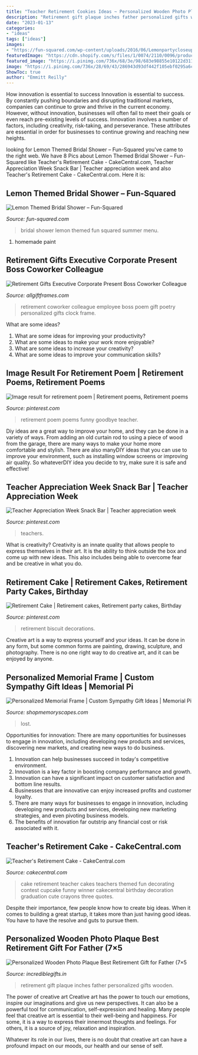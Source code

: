 ```yaml
---
title: "Teacher Retirement Cookies Ideas ~ Personalized Wooden Photo Plaque Best Retirement Gift For Father (7×5"
description: "Retirement gift plaque inches father personalized gifts wooden"
date: "2023-01-13"
categories:
- "ideas"
tags: ["ideas"]
images:
- "https://fun-squared.com/wp-content/uploads/2016/06/Lemonpartycloseup.jpg"
featuredImage: "https://cdn.shopify.com/s/files/1/0074/2110/0096/products/il_fullxfull.1400565349_zcxy_1024x1024@2x.jpg?v=1613031968"
featured_image: "https://i.pinimg.com/736x/68/3e/98/683e98855e10122d3116ceb465bb952c.jpg"
image: "https://i.pinimg.com/736x/28/69/43/286943d93df442f105ebf0295a6cf974.jpg"
ShowToc: true
author: "Emmitt Reilly"
---
```



How innovation is essential to success
Innovation is essential to success. By constantly pushing boundaries and disrupting traditional markets, companies can continue to grow and thrive in the current economy. However, without innovation, businesses will often fail to meet their goals or even reach pre-existing levels of success. Innovation involves a number of factors, including creativity, risk-taking, and perseverance. These attributes are essential in order for businesses to continue growing and reaching new heights.

	

		
looking for Lemon Themed Bridal Shower – Fun-Squared you've came to the right web. We have 8 Pics about Lemon Themed Bridal Shower – Fun-Squared like Teacher&#039;s Retirement Cake - CakeCentral.com, Teacher Appreciation Week Snack Bar | Teacher appreciation week and also Teacher&#039;s Retirement Cake - CakeCentral.com. Here it is:
		
    
## Lemon Themed Bridal Shower – Fun-Squared

<img loading=lazy src="https://fun-squared.com/wp-content/uploads/2016/06/Lemonpartycloseup.jpg" onerror="this.onerror=null;this.src='https://tse1.mm.bing.net/th?id=OIP.mr7iRFqz8nXYMediJz4vvgHaLE&amp;pid=15.1';" alt="Lemon Themed Bridal Shower – Fun-Squared">

_Source: fun-squared.com_

>bridal shower lemon themed fun squared summer menu. 

	

1. homemade paint

    
## Retirement Gifts Executive Corporate Present Boss Coworker Colleague

<img loading=lazy src="https://cdn.shopify.com/s/files/1/0951/7748/products/RG-PGC-Instructions_grande.jpg?v=1463856658" onerror="this.onerror=null;this.src='https://tse3.mm.bing.net/th?id=OIP.pixm-BAI_Vceh1J8SKA7OgHaFy&amp;pid=15.1';" alt="Retirement Gifts Executive Corporate Present Boss Coworker Colleague">

_Source: allgiftframes.com_

>retirement coworker colleague employee boss poem gift poetry personalized gifts clock frame. 

	

What are some ideas?
1. What are some ideas for improving your productivity?
2. What are some ideas to make your work more enjoyable?
3. What are some ideas to increase your creativity?
4. What are some ideas to improve your communication skills?

    
## Image Result For Retirement Poem | Retirement Poems, Retirement Poems

<img loading=lazy src="https://i.pinimg.com/736x/32/8d/d4/328dd4e8e65c726284d0d4bc932395d2.jpg" onerror="this.onerror=null;this.src='https://tse1.mm.bing.net/th?id=OIP.PvS56HS7jTBWldbNhJAiaQAAAA&amp;pid=15.1';" alt="Image result for retirement poem | Retirement poems, Retirement poems">

_Source: pinterest.com_

>retirement poem poems funny goodbye teacher. 

	

Diy ideas are a great way to improve your home, and they can be done in a variety of ways. From adding an old curtain rod to using a piece of wood from the garage, there are many ways to make your home more comfortable and stylish. There are also manyDIY ideas that you can use to improve your environment, such as installing window screens or improving air quality. So whateverDIY idea you decide to try, make sure it is safe and effective!

    
## Teacher Appreciation Week Snack Bar | Teacher Appreciation Week

<img loading=lazy src="https://i.pinimg.com/736x/68/3e/98/683e98855e10122d3116ceb465bb952c.jpg" onerror="this.onerror=null;this.src='https://tse4.mm.bing.net/th?id=OIP.UH82NYyQuGBO5l9_ofo8OwHaLH&amp;pid=15.1';" alt="Teacher Appreciation Week Snack Bar | Teacher appreciation week">

_Source: pinterest.com_

>teachers. 

	

What is creativity?
Creativity is an innate quality that allows people to express themselves in their art. It is the ability to think outside the box and come up with new ideas. This also includes being able to overcome fear and be creative in what you do.

    
## Retirement Cake | Retirement Cakes, Retirement Party Cakes, Birthday

<img loading=lazy src="https://i.pinimg.com/736x/28/69/43/286943d93df442f105ebf0295a6cf974.jpg" onerror="this.onerror=null;this.src='https://tse2.mm.bing.net/th?id=OIP.gDdsRtS2UyMaW-np7tqZegHaFd&amp;pid=15.1';" alt="Retirement Cake | Retirement cakes, Retirement party cakes, Birthday">

_Source: pinterest.com_

>retirement biscuit decorations. 

	

Creative art is a way to express yourself and your ideas. It can be done in any form, but some common forms are painting, drawing, sculpture, and photography. There is no one right way to do creative art, and it can be enjoyed by anyone.

    
## Personalized Memorial Frame | Custom Sympathy Gift Ideas | Memorial Pi

<img loading=lazy src="https://cdn.shopify.com/s/files/1/0074/2110/0096/products/il_fullxfull.1400565349_zcxy_1024x1024@2x.jpg?v=1613031968" onerror="this.onerror=null;this.src='https://tse3.mm.bing.net/th?id=OIP.YJumxupytz13hVmUojH6kQHaH0&amp;pid=15.1';" alt="Personalized Memorial Frame | Custom Sympathy Gift Ideas | Memorial Pi">

_Source: shopmemoryscapes.com_

>lost. 

	

Opportunities for innovation: There are many opportunities for businesses to engage in innovation, including developing new products and services, discovering new markets, and creating new ways to do business.
1. Innovation can help businesses succeed in today's competitive environment.
2. Innovation is a key factor in boosting company performance and growth.
3. Innovation can have a significant impact on customer satisfaction and bottom line results.
4. Businesses that are innovative can enjoy increased profits and customer loyalty.
5. There are many ways for businesses to engage in innovation, including developing new products and services, developing new marketing strategies, and even pivoting business models.
6. The benefits of innovation far outstrip any financial cost or risk associated with it.

    
## Teacher&#039;s Retirement Cake - CakeCentral.com

<img loading=lazy src="https://cdn001.cakecentral.com/gallery/2015/03/900_804741RA9O_teachers-retirement-cake.jpg" onerror="this.onerror=null;this.src='https://tse3.mm.bing.net/th?id=OIP.-fqvY_LjGXStVQ9EPHctXgHaJ4&amp;pid=15.1';" alt="Teacher&#039;s Retirement Cake - CakeCentral.com">

_Source: cakecentral.com_

>cake retirement teacher cakes teachers themed fun decorating contest cupcake funny winner cakecentral birthday decoration graduation cute crayons three quotes. 

	

Despite their importance, few people know how to create big ideas. When it comes to building a great startup, it takes more than just having good ideas. You have to have the resolve and guts to pursue them.

    
## Personalized Wooden Photo Plaque Best Retirement Gift For Father (7×5

<img loading=lazy src="https://www.incrediblegifts.in/wp-content/uploads/2020/12/IGRetirementSB7x5-1.jpg" onerror="this.onerror=null;this.src='https://tse4.mm.bing.net/th?id=OIP.deDe5Yit8jow7BhHjpxukQHaFj&amp;pid=15.1';" alt="Personalized Wooden Photo Plaque Best Retirement Gift for Father (7×5">

_Source: incrediblegifts.in_

>retirement gift plaque inches father personalized gifts wooden. 

	

The power of creative art
Creative art has the power to touch our emotions, inspire our imaginations and give us new perspectives. It can also be a powerful tool for communication, self-expression and healing.
Many people feel that creative art is essential to their well-being and happiness. For some, it is a way to express their innermost thoughts and feelings. For others, it is a source of joy, relaxation and inspiration.

Whatever its role in our lives, there is no doubt that creative art can have a profound impact on our moods, our health and our sense of self.


